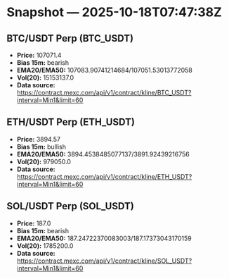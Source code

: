 # Snapshot — 2025-10-18T07:47:38Z

## BTC/USDT Perp (BTC_USDT)
- **Price:** 107071.4
- **Bias 15m:** bearish
- **EMA20/EMA50:** 107083.90741214684/107051.53013772058
- **Vol(20):** 15153137.0
- **Data source:** https://contract.mexc.com/api/v1/contract/kline/BTC_USDT?interval=Min1&limit=60

## ETH/USDT Perp (ETH_USDT)
- **Price:** 3894.57
- **Bias 15m:** bullish
- **EMA20/EMA50:** 3894.4538485077137/3891.92439216756
- **Vol(20):** 979050.0
- **Data source:** https://contract.mexc.com/api/v1/contract/kline/ETH_USDT?interval=Min1&limit=60

## SOL/USDT Perp (SOL_USDT)
- **Price:** 187.0
- **Bias 15m:** bearish
- **EMA20/EMA50:** 187.24722370083003/187.17373043170159
- **Vol(20):** 1785200.0
- **Data source:** https://contract.mexc.com/api/v1/contract/kline/SOL_USDT?interval=Min1&limit=60
